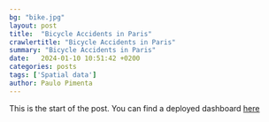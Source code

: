 ```yaml
---
bg: "bike.jpg"
layout: post
title:  "Bicycle Accidents in Paris"
crawlertitle: "Bicycle Accidents in Paris"
summary: "Bicycle Accidents in Paris"
date:   2024-01-10 10:51:42 +0200
categories: posts
tags: ['Spatial data']
author: Paulo Pimenta
---
```



This is the start of the post. You can find a deployed dashboard [here](https://app2.ouicodedata.com)
